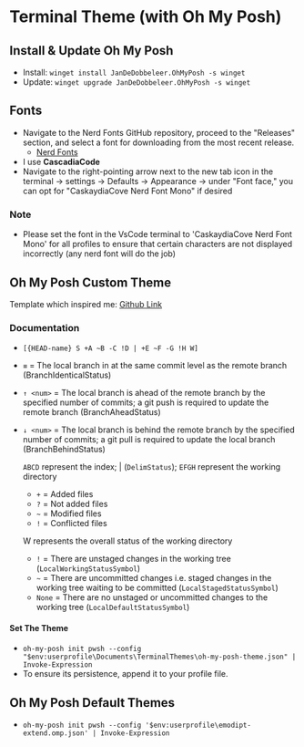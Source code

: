 # Terminal Theme (with Oh My Posh)

## Install & Update Oh My Posh

- Install: `winget install JanDeDobbeleer.OhMyPosh -s winget`
- Update: `winget upgrade JanDeDobbeleer.OhMyPosh -s winget`

## Fonts

- Navigate to the Nerd Fonts GitHub repository, proceed to the "Releases" section, and select a font for downloading from the most recent release.
  - [Nerd Fonts](https://github.com/ryanoasis/nerd-fonts/releases)
- I use **CascadiaCode**
- Navigate to the right-pointing arrow next to the new tab icon in the terminal -> settings -> Defaults -> Appearance -> under "Font face," you can opt for "CaskaydiaCove Nerd Font Mono" if desired

### Note

- Please set the font in the VsCode terminal to 'CaskaydiaCove Nerd Font Mono' for all profiles to ensure that certain characters are not displayed incorrectly (any nerd font will do the job)

## Oh My Posh Custom Theme

Template which inspired me: [Github Link](https://github.com/JanDeDobbeleer/oh-my-posh/blob/main/themes/emodipt-extend.omp.json)

### Documentation

- `[{HEAD-name} S +A ~B -C !D | +E ~F -G !H W]`
- `≡` = The local branch in at the same commit level as the remote branch (BranchIdenticalStatus)
- `↑ <num>` = The local branch is ahead of the remote branch by the specified number of commits; a git push is required to update the remote branch (BranchAheadStatus)
- `↓ <num>` = The local branch is behind the remote branch by the specified number of commits; a git pull is required to update the local branch (BranchBehindStatus)

    `ABCD` represent the index; | (`DelimStatus`); `EFGH` represent the working directory
  
  - `+` = Added files
  - `?` = Not added files
  - `~` = Modified files
  - `!` = Conflicted files

  W represents the overall status of the working directory

  - `!` = There are unstaged changes in the working tree (`LocalWorkingStatusSymbol`)
  - `~` = There are uncommitted changes i.e. staged changes in the working tree waiting to be committed (`LocalStagedStatusSymbol`)
  - `None` = There are no unstaged or uncommitted changes to the working tree (`LocalDefaultStatusSymbol`)

#### Set The Theme

- `oh-my-posh init pwsh --config "$env:userprofile\Documents\TerminalThemes\oh-my-posh-theme.json" | Invoke-Expression`
- To ensure its persistence, append it to your profile file.

## Oh My Posh Default Themes

- `oh-my-posh init pwsh --config '$env:userprofile\emodipt-extend.omp.json' | Invoke-Expression`
